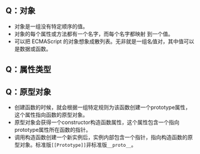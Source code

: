 ## Q：对象

* 对象是一组没有特定顺序的值。
* 对象的每个属性或方法都有一个名字，而每个名字都映射 到一个值。
* 可以把 ECMAScript 的对象想象成散列表。无非就是一组名值对，其中值可以是数据或函数。

## Q：属性类型



## Q：原型对象

* 创建函数的时候，就会根据一组特定规则为该函数创建一个prototype属性，这个属性指向函数的原型对象。
* 原型对象会获得一个constructor构造函数属性，这个属性包含一个指向prototype属性所在函数的指针。
* 调用构造函数创建一个新实例后，实例内部包含一个指针，指向构造函数的原型对象。标准版`[[Prototype]]`非标准版`__proto__`。

